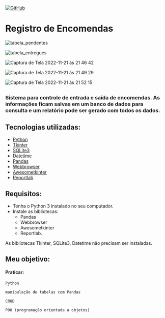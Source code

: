 [![GitHub](https://img.shields.io/github/license/franciscocezar/proj_encomendas?style=plastic)](https://github.com/franciscocezar/proj_encomendas/blob/main/LICENSE)
# Registro de Encomendas

![tabela_pendentes](https://user-images.githubusercontent.com/102926017/203186373-d30f6c47-f5a9-426f-9fd0-1e4fea6528ae.png)

![tabela_entregues](https://user-images.githubusercontent.com/102926017/203185509-4c926bad-d354-4515-9b04-bc23452f30b9.png)

![Captura de Tela 2022-11-21 às 21 46 42](https://user-images.githubusercontent.com/102926017/203187210-d8d0b8f2-f071-448c-a038-f98a99cf3f64.png)

![Captura de Tela 2022-11-21 às 21 49 29](https://user-images.githubusercontent.com/102926017/203187631-ee1ada5d-e6f9-4ac2-9ab1-71520294eff7.png)

![Captura de Tela 2022-11-21 às 21 52 15](https://user-images.githubusercontent.com/102926017/203187881-23e1ba20-29d1-465e-8942-0b2f0cbe270d.png)
##

### Sistema para controle de entrada e saída de encomendas. As informações ficam salvas em um banco de dados para consulta e um relatório pode ser gerado com todos os dados.   

## Tecnologias utilizadas:

* [Python](https://www.python.org/)
* [Tkinter](https://docs.python.org/3/library/tkinter.html)
* [SQLite3](https://docs.python.org/3/library/sqlite3.html)
* [Datetime](https://docs.python.org/3/library/datetime.html)
* [Pandas](https://pandas.pydata.org)
* [Webbrowser](https://docs.python.org/3/library/webbrowser.html)
* [Awesometkinter](https://pypi.org/project/AwesomeTkinter/)
* [Reportlab](https://pypi.org/project/reportlab/)

## Requisitos:

* Tenha o Python 3 instalado no seu computador.
* Instale as bibliotecas: 
  - Pandas 
  - Webbrowser 
  - Awesometkinter 
  - Reportlab. 

As bibliotecas Tkinter, SQLite3, Datetime não precisam ser instaladas.


## Meu objetivo:
#### Praticar:
   `Python`
   
   `manipulação de tabelas com Pandas`

   `CRUD`
   
   `POO (programação orientada a objetos)`
  


